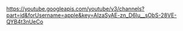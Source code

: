 

   https://youtube.googleapis.com/youtube/v3/channels?part=id&forUsername=apple&key=AIzaSyAE-zn_D6Iu__sObS-28VE-QYB4t3nUeCo